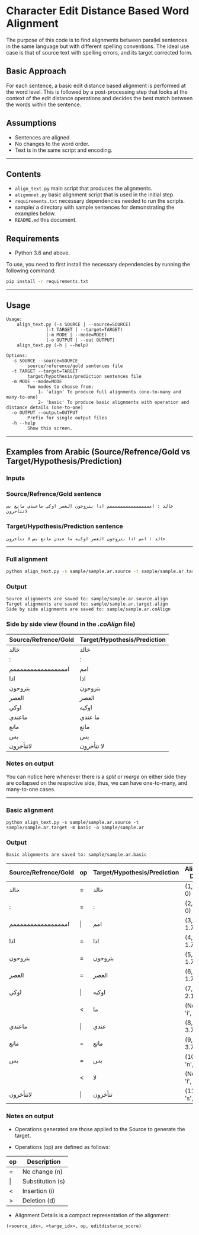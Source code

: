# Character Edit Distance Based Word Alignment

The purpose of this code is to find alignments between parallel sentences
in the same language but with different spelling conventions.
The ideal use case is that of source text with spelling errors, and its target corrected form.

## Basic Approach

For each sentence, a basic edit distance based alignment is performed at the word level.
This is followed by a post-processing step that looks at the context of the edit distance
operations and decides the best match between the words within the sentence.

## Assumptions

- Sentences are aligned.
- No changes to the word order.
- Text is in the same script and encoding.

---

## Contents

- `align_text.py` main script that produces the alignments.
- `alignmnet.py` basic alignment script that is used in the initial step.
- `requirements.txt` necessary dependencies needed to run the scripts.
- sample/ a directory with sample sentences for demonstrating the examples below.
- `README.md` this document.

## Requirements

- Python 3.6 and above.

To use, you need to first install the necessary dependencies by running the following command:

```bash
pip install -r requirements.txt
```

---

## Usage

```text
Usage:
    align_text.py (-s SOURCE | --source=SOURCE)
               (-t TARGET | --target=TARGET)
               (-m MODE | --mode=MODE)
               (-o OUTPUT | --out OUTPUT)
    align_text.py (-h | --help) 

Options:
  -s SOURCE --source=SOURCE
        source/reference/gold sentences file
  -t TARGET --target=TARGET
        target/hypothesis/prediction sentences file
  -m MODE --mode=MODE
        Two modes to choose from: 
            1- 'align' To produce full alignments (one-to-many and many-to-one)
            2- 'basic' To produce basic alignments with operation and distance details (one-to-one)
  -o OUTPUT --output=OUTPUT
        Prefix for single output files
  -h --help
        Show this screen.
```

---

## Examples from Arabic (Source/Refrence/Gold vs Target/Hypothesis/Prediction)

### Inputs

### Source/Refrence/Gold sentence

```text
خالد : اممممممممممممممممم اذا بتروحون العصر اوكي ماعندي مانع بس لاتتأخرون
```

### Target/Hypothesis/Prediction sentence

```text
خالد : امم اذا بتروحون العصر اوكيه ما عندي مانع بس لا تتأخرون
```

---

### Full alignment

``` bash
python align_text.py -s sample/sample.ar.source -t sample/sample.ar.target -m align -o sample/sample.ar
```

### Output

```text
Source alignments are saved to: sample/sample.ar.source.align
Target alignments are saved to: sample/sample.ar.target.align
Side by side alignments are saved to: sample/sample.ar.coAlign
```

### Side by side view (found in the _.coAlign_ file)

|Source/Refrence/Gold|Target/Hypothesis/Prediction|
|--------------------|----------------------------|
|خالد | خالد |
|: | : |
|اممممممممممممممممم | امم |
|اذا | اذا |
|بتروحون | بتروحون |
|العصر | العصر |
|اوكي | اوكيه |
|ماعندي | ما عندي |
|مانع | مانع |
|بس | بس |
|لاتتأخرون | لا تتأخرون |

### Notes on output

You can notice here whenever there is a _split_ or _merge_ on either side they are collapsed on the respective side, thus, we can have one-to-many, and many-to-one cases.

---

### Basic alignment

```text
python align_text.py -s sample/sample.ar.source -t sample/sample.ar.target -m basic -o sample/sample.ar
```

### Output

```text
Basic alignments are saved to: sample/sample.ar.basic
```

|Source/Refrence/Gold|op|Target/Hypothesis/Prediction|Alignment Details|
|- |- |- |- |
|خالد| =| خالد| (1, 1, 'n', 0)|
|:| =| :| (2, 2, 'n', 0)|
|اممممممممممممممممم| \|| امم| (3, 3, 's', 1.7)|
|اذا| =| اذا| (4, 4, 'n', 1.7)|
|بتروحون| =| بتروحون| (5, 5, 'n', 1.7)|
|العصر| =| العصر| (6, 6, 'n', 1.7)|
|اوكي| \|| اوكيه| (7, 7, 's', 2.1)|
| |<| ما|(None, 8, 'i', 3.1)|
|ماعندي| \|| عندي| (8, 9, 's', 3.7)|
|مانع| =| مانع| (9, 10, 'n', 3.7)|
|بس| =| بس| (10, 11, 'n', 3.7)|
| |<| لا|(None, 12, 'i', 4.7)|
|لاتتأخرون| \|| تتأخرون| (11, 13, 's', 5.2)|

### Notes on output

- Operations generated are those applied to the Source to generate the target.

- Operations (op) are defined as follows:

|op|Description|
|-|-|
|=|  No change (n)|
|\||  Substitution (s)|
|< | Insertion (i)|
|> | Deletion (d)|

- Alignment Details is a compact representation of the alignment:

```text
(<source_idx>, <targe_idx>, op, editdistance_score)
```

